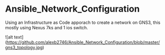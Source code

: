 # Ansible_Network_Configuration
Using an Infrastructure as Code apporach to create a network on GNS3, this mostly using Nexus 7ks and 1 ios switch. 

![alt text] (https://github.com/alexb2746/Ansible_Network_Configuration/blob/master/gns3_topology.jpg)

